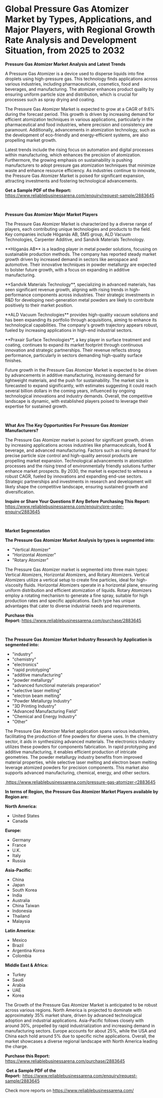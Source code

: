 <p><h1>Global Pressure Gas Atomizer Market by Types, Applications, and Major Players, with Regional Growth Rate Analysis and Development Situation, from 2025 to 2032</h1></p><p><strong>Pressure Gas Atomizer Market Analysis and Latest Trends</strong></p>
<p><p>A Pressure Gas Atomizer is a device used to disperse liquids into fine droplets using high-pressure gas. This technology finds applications across various industries, including pharmaceuticals, cosmetics, food and beverages, and manufacturing. The atomizer enhances product quality by ensuring uniform particle size and distribution, which is crucial for processes such as spray drying and coating.</p><p>The Pressure Gas Atomizer Market is expected to grow at a CAGR of 9.6% during the forecast period. This growth is driven by increasing demand for efficient atomization techniques in various applications, particularly in the pharmaceutical and food industries, where precision and consistency are paramount. Additionally, advancements in atomization technology, such as the development of eco-friendly and energy-efficient systems, are also propelling market growth.</p><p>Latest trends include the rising focus on automation and digital processes within manufacturing, which enhances the precision of atomization. Furthermore, the growing emphasis on sustainability is pushing manufacturers to adopt pressure gas atomization techniques that minimize waste and enhance resource efficiency. As industries continue to innovate, the Pressure Gas Atomizer Market is poised for significant expansion, attracting investments and fostering technological advancements.</p></p>
<p><strong>Get a Sample PDF of the Report:&nbsp;</strong> <a href="https://www.reliablebusinessarena.com/enquiry/request-sample/2883645?utm_campaign=2928&utm_medium=2&utm_source=Github&utm_content=ia&utm_term=13032025&utm_id=pressure-gas-atomizer">https://www.reliablebusinessarena.com/enquiry/request-sample/2883645</a></p>
<p>&nbsp;</p>
<p><strong>Pressure Gas Atomizer Major Market Players</strong></p>
<p><p>The Pressure Gas Atomizer Market is characterized by a diverse range of players, each contributing unique technologies and products to the field. Key companies include Höganäs AB, SMS group, ALD Vacuum Technologies, Carpenter Additive, and Sandvik Materials Technology.</p><p>**Höganäs AB** is a leading player in metal powder solutions, focusing on sustainable production methods. The company has reported steady market growth driven by increased demand in sectors like aerospace and automotive. Their innovative techniques in powder metallurgy are expected to bolster future growth, with a focus on expanding in additive manufacturing.</p><p>**Sandvik Materials Technology**, specializing in advanced materials, has seen significant revenue growth, aligning with rising trends in high-performance components across industries. Their strategic investments in R&D for developing next-generation metal powders are likely to contribute positively to their market position.</p><p>**ALD Vacuum Technologies** provides high-quality vacuum solutions and has been expanding its portfolio through acquisitions, aiming to enhance its technological capabilities. The company's growth trajectory appears robust, fueled by increasing applications in high-end industrial sectors.</p><p>**Praxair Surface Technologies**, a key player in surface treatment and coating, continues to expand its market footprint through continuous innovation and strategic partnerships. Their revenue reflects strong performance, particularly in sectors demanding high-quality surface finishes.</p><p>Future growth in the Pressure Gas Atomizer Market is expected to be driven by advancements in additive manufacturing, increasing demand for lightweight materials, and the push for sustainability. The market size is forecasted to expand significantly, with estimates suggesting it could reach several billion dollars in the coming years, influenced by ongoing technological innovations and industry demands. Overall, the competitive landscape is dynamic, with established players poised to leverage their expertise for sustained growth.</p></p>
<p>&nbsp;</p>
<p><strong>What Are The Key Opportunities For Pressure Gas Atomizer Manufacturers?</strong></p>
<p><p>The Pressure Gas Atomizer market is poised for significant growth, driven by increasing applications across industries like pharmaceuticals, food & beverage, and advanced manufacturing. Factors such as rising demand for precise particle size control and high-quality aerosol products are propelling market expansion. Technological advancements in atomization processes and the rising trend of environmentally friendly solutions further enhance market prospects. By 2030, the market is expected to witness a robust CAGR, fueled by innovations and expanding end-use sectors. Strategic partnerships and investments in research and development will likely shape the competitive landscape, ensuring sustained growth and diversification.</p></p>
<p><strong>Inquire or Share Your Questions If Any Before Purchasing This Report:</strong> <a href="https://www.reliablebusinessarena.com/enquiry/pre-order-enquiry/2883645?utm_campaign=2928&utm_medium=2&utm_source=Github&utm_content=ia&utm_term=13032025&utm_id=pressure-gas-atomizer">https://www.reliablebusinessarena.com/enquiry/pre-order-enquiry/2883645</a></p>
<p>&nbsp;</p>
<p><strong>Market Segmentation</strong></p>
<p><strong>The Pressure Gas Atomizer Market Analysis by types is segmented into:</strong></p>
<p><ul><li>"Vertical Atomizer"</li><li>"Horizontal Atomizer"</li><li>"Rotary Atomizer"</li></ul></p>
<p><p>The Pressure Gas Atomizer market is segmented into three main types: Vertical Atomizers, Horizontal Atomizers, and Rotary Atomizers. Vertical Atomizers utilize a vertical setup to create fine particles, ideal for high-viscosity fluids. Horizontal Atomizers operate in a horizontal plane, ensuring uniform distribution and efficient atomization of liquids. Rotary Atomizers employ a rotating mechanism to generate a fine spray, suitable for high production rates and specific applications. Each type has unique advantages that cater to diverse industrial needs and requirements.</p></p>
<p><strong>Purchase this Report:&nbsp;</strong><a href="https://www.reliablebusinessarena.com/purchase/2883645?utm_campaign=2928&utm_medium=2&utm_source=Github&utm_content=ia&utm_term=13032025&utm_id=pressure-gas-atomizer">https://www.reliablebusinessarena.com/purchase/2883645</a></p>
<p>&nbsp;</p>
<p><strong>The Pressure Gas Atomizer Market Industry Research by Application is segmented into:</strong></p>
<p><ul><li>"industry"</li><li>"chemistry"</li><li>"electronics"</li><li>"rapid prototyping"</li><li>"additive manufacturing"</li><li>"powder metallurgy"</li><li>"advanced functional materials preparation"</li><li>"selective laser melting"</li><li>"electron beam melting"</li><li>"Powder Metallurgy Industry"</li><li>"3D Printing Industry"</li><li>"Advanced Manufacturing Field"</li><li>"Chemical and Energy Industry"</li><li>"Other"</li></ul></p>
<p><p>The Pressure Gas Atomizer Market application spans various industries, facilitating the production of fine powders for diverse uses. In the chemistry sector, it aids in synthesizing advanced materials. The electronics industry utilizes these powders for components fabrication. In rapid prototyping and additive manufacturing, it enables efficient production of intricate geometries. The powder metallurgy industry benefits from improved material properties, while selective laser melting and electron beam melting leverage atomized powders for precision components. This market also supports advanced manufacturing, chemical, energy, and other sectors.</p></p>
<p><a href="https://www.reliablebusinessarena.com/pressure-gas-atomizer-r2883645?utm_campaign=2928&utm_medium=2&utm_source=Github&utm_content=ia&utm_term=13032025&utm_id=pressure-gas-atomizer">&nbsp;https://www.reliablebusinessarena.com/pressure-gas-atomizer-r2883645</a></p>
<p><strong>In terms of Region, the Pressure Gas Atomizer Market Players available by Region are:</strong></p>
<p>
    <p> <strong> North America: </strong>
        <ul>
            <li>United States</li>
            <li>Canada</li>
        </ul>
        </p> 
    <p> <strong> Europe: </strong>
        <ul>
            <li>Germany</li>
            <li>France</li>
            <li>U.K.</li>
            <li>Italy</li>
            <li>Russia</li>
        </ul>
        </p> 
    <p> <strong> Asia-Pacific: </strong>
        <ul>
            <li>China</li>
            <li>Japan</li>
            <li>South Korea</li>
            <li>India</li>
            <li>Australia</li>
            <li>China Taiwan</li>
            <li>Indonesia</li>
            <li>Thailand</li>
            <li>Malaysia</li>
        </ul>
        </p> 
    <p> <strong> Latin America: </strong>
        <ul>
            <li>Mexico</li>
            <li>Brazil</li>
            <li>Argentina Korea</li>
            <li>Colombia</li>
        </ul>
        </p> 
    <p> <strong> Middle East & Africa: </strong>
        <ul>
            <li>Turkey</li>
            <li>Saudi</li>
            <li>Arabia</li>
            <li>UAE</li>
            <li>Korea</li>
        </ul>
    </p>
    </p>
<p><p>The Growth of the Pressure Gas Atomizer Market is anticipated to be robust across various regions. North America is projected to dominate with approximately 35% market share, driven by advanced technological adoption and industrial applications. Asia-Pacific follows closely with around 30%, propelled by rapid industrialization and increasing demand in manufacturing sectors. Europe accounts for about 25%, while the USA and China each hold around 5% due to specific niche applications. Overall, the market showcases a diverse regional landscape with North America leading the charge.</p></p>
<p><strong>Purchase this Report: </strong><a href="https://www.reliablebusinessarena.com/purchase/2883645?utm_campaign=2928&utm_medium=2&utm_source=Github&utm_content=ia&utm_term=13032025&utm_id=pressure-gas-atomizer">https://www.reliablebusinessarena.com/purchase/2883645</a></p>
<p>&nbsp;<strong>Get a Sample PDF of the Report:&nbsp;&nbsp;</strong><a href="https://www.reliablebusinessarena.com/enquiry/request-sample/2883645?utm_campaign=2928&utm_medium=2&utm_source=Github&utm_content=ia&utm_term=13032025&utm_id=pressure-gas-atomizer">https://www.reliablebusinessarena.com/enquiry/request-sample/2883645</a></p>
<p><strong></strong></p>
<p>Check more reports on <a href="https://www.reliablebusinessarena.com/?utm_campaign=2928&utm_medium=2&utm_source=Github&utm_content=ia&utm_term=13032025&utm_id=pressure-gas-atomizer">https://www.reliablebusinessarena.com/</a></p>